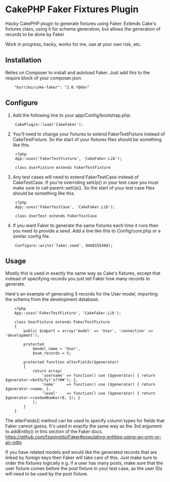 # CakePHP Faker Fixtures Plugin

Hacky CakePHP plugin to generate fixtures using Faker. Extends Cake's fixtures class, using it for schema generation, but allows the generation of records to be done by Faker

Work in progress, hacky, works for me, use at your own risk, etc.

## Installation

Relies on Composer to install and autoload Faker. Just add this to the require block of your composer.json.

		"burriko/cake-faker": "2.0.*@dev"

## Configure

1. Add the following line to your app/Config/bootstrap.php.

		CakePlugin::load('CakeFaker');

2. You'll need to change your fixtures to extend FakerTestFixture instead of CakeTestFixture. So the start of your fixtures files should be something like this.

		<?php
		App::uses('FakerTestFixture', 'CakeFaker.Lib');

		class UserFixture extends FakerTestFixture

3. Any test cases will need to extend FakerTestCase instead of CakeTestCase. If you're overriding setUp() in your test case you must make sure to call parent::setUp().
So the start of your test case files should be something like this.

		<?php
		App::uses('FakerTestCase', 'CakeFaker.Lib');

		class UserTest extends FakerTestCase

4. If you want Faker to generate the same fixtures each time it runs then you need to provide a seed. Add a line like this to Config/core.php or a similar config file.

		Configure::write('faker.seed', 8468155468);

## Usage

Mostly this is used in exactly the same way as Cake's fixtures, except that instead of specifying records you just tell Faker how many records to generate.

Here's an example of generating 5 records for the User model, importing the schema from the development database.

		<?php
		App::uses('FakerTestFixture', 'CakeFaker.Lib');

		class UserFixture extends FakerTestFixture
		{
			public $import = array('model' => 'User', 'connection' => 'development');

			protected
				$model_name = 'User',
				$num_records = 5;

			protected function alterFields($generator)
			{
				return array(
					'username' => function() use ($generator) { return $generator->bothify('n??##'); },
					'name'     => function() use ($generator) { return $generator->name; },
					'level'    => function() use ($generator) { return $generator->randomNumber(0, 1); }
				);
			}
		}

The alterFields() method can be used to specify column types for fields that Faker cannot guess. It's used in exactly the same way as the 3rd argument to addEntity() in this section of the Faker docs.
https://github.com/fzaninotto/Faker#populating-entities-using-an-orm-or-an-odm

If you have related models and would like the generated records that are linked by foreign keys then Faker will take care of this.  Just make sure to order the fixtures logically e.g. if a user has many posts, make sure that the user fixture comes before the post fixture in your test case, as the user IDs will need to be used by the post fixture.
